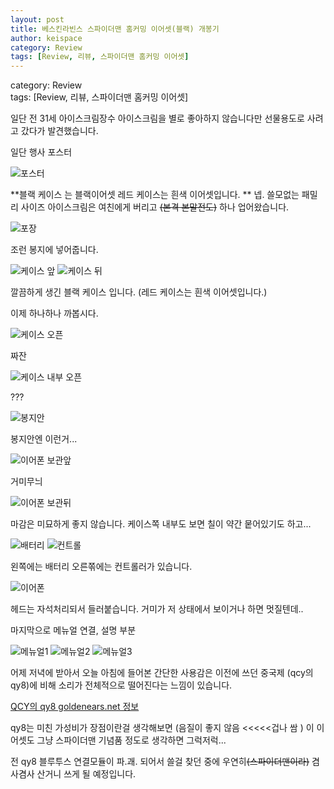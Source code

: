 ```yaml
---
layout: post
title: 베스킨라빈스 스파이더맨 홈커밍 이어셋(블랙) 개봉기 
author: keispace
category: Review
tags: [Review, 리뷰, 스파이더맨 홈커밍 이어셋]
---
```


category: Review  
tags: [Review, 리뷰, 스파이더맨 홈커밍 이어셋]  

일단 전 31세 아이스크림장수 아이스크림을 별로 좋아하지 않습니다만 선물용도로 사려고 갔다가 발견했습니다. 


일단 행사 포스터 

![포스터](../images/2017-07-06-베스킨라빈스_이어셋_개봉기/00.jpg)

**블랙 케이스 는 블랙이어셋 레드 케이스는 흰색 이어셋입니다. **
넵. 쓸모없는 패밀리 사이즈 아이스크림은 여친에게 버리고 ~~(본격 본말전도)~~ 하나 업어왔습니다. 

![포장](../images/2017-07-06-베스킨라빈스_이어셋_개봉기/01.jpg)

조런 봉지에 넣어줍니다. 

![케이스 앞](../images/2017-07-06-베스킨라빈스_이어셋_개봉기/02.jpg)
![케이스 뒤](../images/2017-07-06-베스킨라빈스_이어셋_개봉기/03.jpg)

깔끔하게 생긴 블랙 케이스 입니다. (레드 케이스는 흰색 이어셋입니다.)

이제 하나하나 까봅시다. 

![케이스 오픈](../images/2017-07-06-베스킨라빈스_이어셋_개봉기/04.jpg)

짜잔 

![케이스 내부 오픈](../images/2017-07-06-베스킨라빈스_이어셋_개봉기/05.jpg)

???

![봉지안](../images/2017-07-06-베스킨라빈스_이어셋_개봉기/06.jpg)

봉지안엔 이런거...

![이어폰 보관앞](../images/2017-07-06-베스킨라빈스_이어셋_개봉기/07.jpg)

거미무늬 

![이어폰 보관뒤](../images/2017-07-06-베스킨라빈스_이어셋_개봉기/08.jpg)

마감은 미묘하게 좋지 않습니다. 케이스쪽 내부도 보면 칠이 약간 뭍어있기도 하고...

![배터리](../images/2017-07-06-베스킨라빈스_이어셋_개봉기/09.jpg)
![컨트롤](../images/2017-07-06-베스킨라빈스_이어셋_개봉기/10.jpg)

왼쪽에는 배터리 오른쪾에는 컨트롤러가 있습니다. 

![이어폰](../images/2017-07-06-베스킨라빈스_이어셋_개봉기/11.jpg)

헤드는 자석처리되서 들러붙습니다. 거미가 저 상태에서 보이거나 하면 멋질텐데..

마지막으로 메뉴얼 연결, 설명 부분 

![메뉴얼1](../images/2017-07-06-베스킨라빈스_이어셋_개봉기/12.jpg)
![메뉴얼2](../images/2017-07-06-베스킨라빈스_이어셋_개봉기/13.jpg)
![메뉴얼3](../images/2017-07-06-베스킨라빈스_이어셋_개봉기/14.jpg)



어제 저녁에 받아서 오늘 아침에 들어본 간단한 사용감은 이전에 쓰던 중국제 (qcy의 qy8)에 비해 소리가 전체적으로 떨어진다는 느낌이 있습니다. 

[QCY의 qy8 goldenears.net 정보](http://goldenears.net/board/GR_Earphones/5973450)

qy8는 미친 가성비가 장점이란걸 생각해보면  (음질이 좋지 않음 <<<<<겁나 쌈 ) 이 이어셋도 그냥 스파이더맨 기념품 정도로 생각하면 그럭저럭...

전 qy8 블루투스 연결모듈이 파.괘. 되어서 쓸걸 찾던 중에 우연히~~(스파이더맨이라)~~ 겸사겸사 산거니 쓰게 될 예정입니다. 

